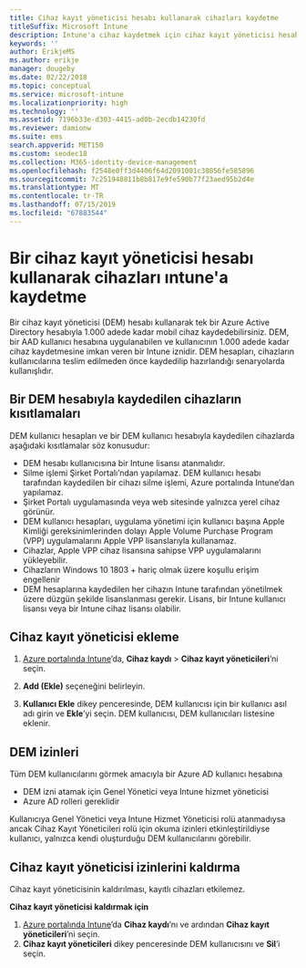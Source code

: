 ```yaml
---
title: Cihaz kayıt yöneticisi hesabı kullanarak cihazları kaydetme
titleSuffix: Microsoft Intune
description: Intune'a cihaz kaydetmek için cihaz kayıt yöneticisi hesabını kullanın.
keywords: ''
author: ErikjeMS
ms.author: erikje
manager: dougeby
ms.date: 02/22/2018
ms.topic: conceptual
ms.service: microsoft-intune
ms.localizationpriority: high
ms.technology: ''
ms.assetid: 7196b33e-d303-4415-ad0b-2ecdb14230fd
ms.reviewer: damionw
ms.suite: ems
search.appverid: MET150
ms.custom: seodec18
ms.collection: M365-identity-device-management
ms.openlocfilehash: f2548e0ff3d4406f64d2091001c38056fe585896
ms.sourcegitcommit: 7c251948811b8b817e9fe590b77f23aed95b2d4e
ms.translationtype: MT
ms.contentlocale: tr-TR
ms.lasthandoff: 07/15/2019
ms.locfileid: "67883544"
---
```

# <a name="enroll-devices-in-intune-by-using-a-device-enrollment-manager-account"></a>Bir cihaz kayıt yöneticisi hesabı kullanarak cihazları ıntune'a kaydetme

Bir cihaz kayıt yöneticisi (DEM) hesabı kullanarak tek bir Azure Active Directory hesabıyla 1.000 adede kadar mobil cihaz kaydedebilirsiniz. DEM, bir AAD kullanıcı hesabına uygulanabilen ve kullanıcının 1.000 adede kadar cihaz kaydetmesine imkan veren bir Intune iznidir. DEM hesapları, cihazların kullanıcılarına teslim edilmeden önce kaydedilip hazırlandığı senaryolarda kullanışlıdır.

## <a name="limitations-of-devices-that-are-enrolled-with-a-dem-account"></a>Bir DEM hesabıyla kaydedilen cihazların kısıtlamaları

DEM kullanıcı hesapları ve bir DEM kullanıcı hesabıyla kaydedilen cihazlarda aşağıdaki kısıtlamalar söz konusudur:

- DEM hesabı kullanıcısına bir Intune lisansı atanmalıdır.
- Silme işlemi Şirket Portalı’ndan yapılamaz. DEM kullanıcı hesabı tarafından kaydedilen bir cihazı silme işlemi, Azure portalında Intune’dan yapılamaz.
- Şirket Portalı uygulamasında veya web sitesinde yalnızca yerel cihaz görünür.
- DEM kullanıcı hesapları, uygulama yönetimi için kullanıcı başına Apple Kimliği gereksinimlerinden dolayı Apple Volume Purchase Program (VPP) uygulamalarını Apple VPP lisanslarıyla kullanamaz.
- Cihazlar, Apple VPP cihaz lisansına sahipse VPP uygulamalarını yükleyebilir.
- Cihazların Windows 10 1803 + hariç olmak üzere koşullu erişim engellenir
- DEM hesaplarına kaydedilen her cihazın Intune tarafından yönetilmek üzere düzgün şekilde lisanslanması gerekir. Lisans, bir Intune kullanıcı lisansı veya bir Intune cihaz lisansı olabilir.



## <a name="add-a-device-enrollment-manager"></a>Cihaz kayıt yöneticisi ekleme

1. [Azure portalında Intune](https://aka.ms/intuneportal)’da, **Cihaz kaydı** > **Cihaz kayıt yöneticileri**’ni seçin.

2. **Add (Ekle)** seçeneğini belirleyin.

3. **Kullanıcı Ekle** dikey penceresinde, DEM kullanıcısı için bir kullanıcı asıl adı girin ve **Ekle**’yi seçin. DEM kullanıcısı, DEM kullanıcıları listesine eklenir.

## <a name="permissions-for-dem"></a>DEM izinleri

Tüm DEM kullanıcılarını görmek amacıyla bir Azure AD kullanıcı hesabına
- DEM izni atamak için Genel Yönetici veya Intune hizmet yöneticisi
- Azure AD rolleri gereklidir

Kullanıcıya Genel Yönetici veya Intune Hizmet Yöneticisi rolü atanmadıysa ancak Cihaz Kayıt Yöneticileri rolü için okuma izinleri etkinleştirildiyse kullanıcı, yalnızca kendi oluşturduğu DEM kullanıcılarını görebilir.


## <a name="remove-device-enrollment-manager-permissions"></a>Cihaz kayıt yöneticisi izinlerini kaldırma

Cihaz kayıt yöneticisinin kaldırılması, kayıtlı cihazları etkilemez.

**Cihaz kayıt yöneticisi kaldırmak için**

1. [Azure portalında Intune](https://aka.ms/intuneportal)’da **Cihaz kaydı**’nı ve ardından **Cihaz kayıt yöneticileri**’ni seçin.
2. **Cihaz kayıt yöneticileri** dikey penceresinde DEM kullanıcısını ve **Sil**’i seçin.

